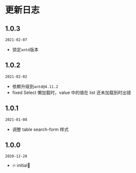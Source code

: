 # 更新日志

## 1.0.3

`2021-02-07`

- 锁定`antd`版本

## 1.0.2

`2021-02-02`

- 依赖升级到`antd@4.11.2`
- fixed Select 懒加载时，value 中的值在 list 还未加载到时出错

## 1.0.1

`2021-01-08`

- 调整 table search-form 样式

## 1.0.0

`2020-12-28`

- 🔥 initial🤡
